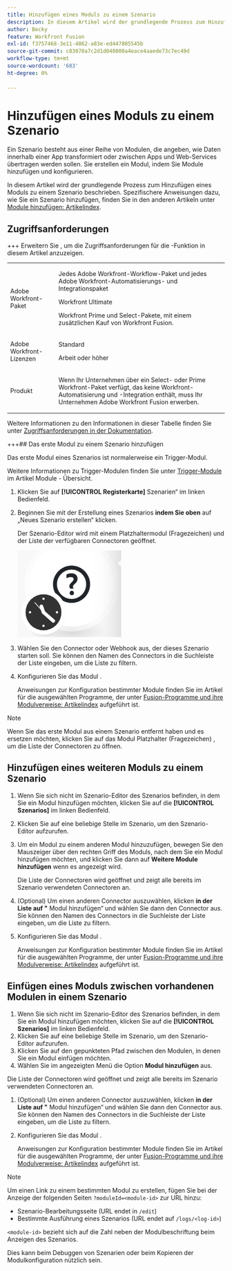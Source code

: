 ```yaml
---
title: Hinzufügen eines Moduls zu einem Szenario
description: In diesem Artikel wird der grundlegende Prozess zum Hinzufügen eines Moduls zu einem Szenario beschrieben.
author: Becky
feature: Workfront Fusion
exl-id: f3757468-3e11-4862-a83e-ed447805545b
source-git-commit: c83070a7c2d1d048000a4eace4aaede73c7ec49d
workflow-type: tm+mt
source-wordcount: '683'
ht-degree: 0%

---
```


# Hinzufügen eines Moduls zu einem Szenario

Ein Szenario besteht aus einer Reihe von Modulen, die angeben, wie Daten innerhalb einer App transformiert oder zwischen Apps und Web-Services übertragen werden sollen. Sie erstellen ein Modul, indem Sie Module hinzufügen und konfigurieren.

In diesem Artikel wird der grundlegende Prozess zum Hinzufügen eines Moduls zu einem Szenario beschrieben. Spezifischere Anweisungen dazu, wie Sie ein Szenario hinzufügen, finden Sie in den anderen Artikeln unter [Module hinzufügen: Artikelindex](/help/workfront-fusion/create-scenarios/add-modules/add-modules-toc.md).

## Zugriffsanforderungen

+++ Erweitern Sie , um die Zugriffsanforderungen für die -Funktion in diesem Artikel anzuzeigen.

<table style="table-layout:auto">
 <col> 
 <col> 
 <tbody> 
  <tr> 
   <td role="rowheader">Adobe Workfront-Paket</td> 
   <td> <p>Jedes Adobe Workfront-Workflow-Paket und jedes Adobe Workfront-Automatisierungs- und Integrationspaket</p><p>Workfront Ultimate</p><p>Workfront Prime und Select-Pakete, mit einem zusätzlichen Kauf von Workfront Fusion.</p> </td> 
  </tr> 
  <tr data-mc-conditions=""> 
   <td role="rowheader">Adobe Workfront-Lizenzen</td> 
   <td> <p>Standard</p><p>Arbeit oder höher</p> </td> 
  </tr> 
  <tr> 
   <td role="rowheader">Produkt</td> 
   <td>
   <p>Wenn Ihr Unternehmen über ein Select- oder Prime Workfront-Paket verfügt, das keine Workfront-Automatisierung und -Integration enthält, muss Ihr Unternehmen Adobe Workfront Fusion erwerben.</li></ul>
   </td> 
  </tr>
 </tbody> 
</table>

Weitere Informationen zu den Informationen in dieser Tabelle finden Sie unter [Zugriffsanforderungen in der Dokumentation](/help/workfront-fusion/references/licenses-and-roles/access-level-requirements-in-documentation.md).

+++## Das erste Modul zu einem Szenario hinzufügen

Das erste Modul eines Szenarios ist normalerweise ein Trigger-Modul.

Weitere Informationen zu Trigger-Modulen finden Sie unter [Trigger-Module](/help/workfront-fusion/get-started-with-fusion/understand-fusion/module-overview.md#trigger-modules) im Artikel Module - Übersicht.

1. Klicken Sie auf **[!UICONTROL Registerkarte]** Szenarien“ im linken Bedienfeld.
1. Beginnen Sie mit der Erstellung eines Szenarios **indem Sie oben** auf „Neues Szenario erstellen“ klicken.

   Der Szenario-Editor wird mit einem Platzhaltermodul (Fragezeichen) und der Liste der verfügbaren Connectoren geöffnet.

   ![Platzhaltermodul](assets/placeholder-module.png)

1. Wählen Sie den Connector oder Webhook aus, der dieses Szenario starten soll. Sie können den Namen des Connectors in die Suchleiste der Liste eingeben, um die Liste zu filtern.
1. Konfigurieren Sie das Modul .

   Anweisungen zur Konfiguration bestimmter Module finden Sie im Artikel für die ausgewählten Programme, der unter [Fusion-Programme und ihre Modulverweise: Artikelindex](/help/workfront-fusion/references/apps-and-modules/apps-and-modules-toc.md) aufgeführt ist.

>[!NOTE]
>
>Wenn Sie das erste Modul aus einem Szenario entfernt haben und es ersetzen möchten, klicken Sie auf das Modul Platzhalter (Fragezeichen) , um die Liste der Connectoren zu öffnen.

## Hinzufügen eines weiteren Moduls zu einem Szenario

1. Wenn Sie sich nicht im Szenario-Editor des Szenarios befinden, in dem Sie ein Modul hinzufügen möchten, klicken Sie auf die **[!UICONTROL Szenarios]** im linken Bedienfeld.
1. Klicken Sie auf eine beliebige Stelle im Szenario, um den Szenario-Editor aufzurufen.
1. Um ein Modul zu einem anderen Modul hinzuzufügen, bewegen Sie den Mauszeiger über den rechten Griff des Moduls, nach dem Sie ein Modul hinzufügen möchten, und klicken Sie dann auf **Weitere Module hinzufügen** wenn es angezeigt wird.

   Die Liste der Connectoren wird geöffnet und zeigt alle bereits im Szenario verwendeten Connectoren an.

1. (Optional) Um einen anderen Connector auszuwählen, klicken **in der Liste auf &quot;** Modul hinzufügen“ und wählen Sie dann den Connector aus. Sie können den Namen des Connectors in die Suchleiste der Liste eingeben, um die Liste zu filtern.
1. Konfigurieren Sie das Modul .

   Anweisungen zur Konfiguration bestimmter Module finden Sie im Artikel für die ausgewählten Programme, der unter [Fusion-Programme und ihre Modulverweise: Artikelindex](/help/workfront-fusion/references/apps-and-modules/apps-and-modules-toc.md) aufgeführt ist.

## Einfügen eines Moduls zwischen vorhandenen Modulen in einem Szenario

1. Wenn Sie sich nicht im Szenario-Editor des Szenarios befinden, in dem Sie ein Modul hinzufügen möchten, klicken Sie auf die **[!UICONTROL Szenarios]** im linken Bedienfeld.
1. Klicken Sie auf eine beliebige Stelle im Szenario, um den Szenario-Editor aufzurufen.
1. Klicken Sie auf den gepunkteten Pfad zwischen den Modulen, in denen Sie ein Modul einfügen möchten.
1. Wählen Sie im angezeigten Menü die Option **Modul hinzufügen** aus.

Die Liste der Connectoren wird geöffnet und zeigt alle bereits im Szenario verwendeten Connectoren an.

1. (Optional) Um einen anderen Connector auszuwählen, klicken **in der Liste auf &quot;** Modul hinzufügen“ und wählen Sie dann den Connector aus. Sie können den Namen des Connectors in die Suchleiste der Liste eingeben, um die Liste zu filtern.
1. Konfigurieren Sie das Modul .

   Anweisungen zur Konfiguration bestimmter Module finden Sie im Artikel für die ausgewählten Programme, der unter [Fusion-Programme und ihre Modulverweise: Artikelindex](/help/workfront-fusion/references/apps-and-modules/apps-and-modules-toc.md) aufgeführt ist.

>[!NOTE]
>
>Um einen Link zu einem bestimmten Modul zu erstellen, fügen Sie bei der Anzeige der folgenden Seiten `?moduleId=<module-id>` zur URL hinzu:
>
>* Szenario-Bearbeitungsseite (URL endet in `/edit`)
>* Bestimmte Ausführung eines Szenarios (URL endet auf `/logs/<log-id>`)
>
>`<module-id>` bezieht sich auf die Zahl neben der Modulbeschriftung beim Anzeigen des Szenarios.
>
>Dies kann beim Debuggen von Szenarien oder beim Kopieren der Modulkonfiguration nützlich sein.
